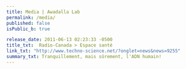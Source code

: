 ```yaml
---
title: Media | Awadalla Lab
permalink: /media/
published: false
isPublic_b: true

release_date: 2011-06-13 02:23:33 -0500
title_txt: 	Radio-Canada > Espace santé
link_txt: "http://www.techno-science.net/?onglet=news&news=9255"
summary_txt: Tranquillement, mais sûrement, l'ADN humain!
---
```

